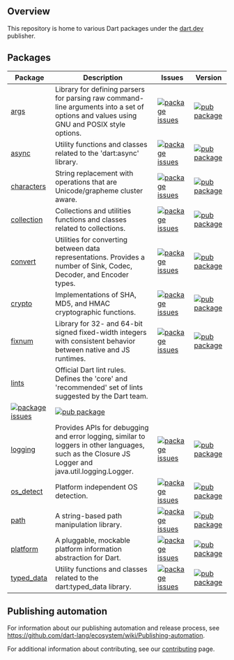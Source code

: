 <!-- [![Dart CI](https://github.com/dart-lang/core/actions/workflows/dart.yml/badge.svg)](https://github.com/dart-lang/core/actions/workflows/dart.yml) -->

## Overview

This repository is home to various Dart packages under the [dart.dev](https://pub.dev/publishers/dart.dev/packages) publisher.

## Packages

| Package | Description | Issues | Version |
| --- | --- | --- | --- |
| [args](pkgs/args/) | Library for defining parsers for parsing raw command-line arguments into a set of options and values using GNU and POSIX style options. | [![package issues](https://img.shields.io/badge/package:args-4774bc)](https://github.com/dart-lang/core/issues?q=is%3Aissue+is%3Aopen+label%3Apackage%3Aargs) | [![pub package](https://img.shields.io/pub/v/args.svg)](https://pub.dev/packages/args) |
| [async](pkgs/async/) | Utility functions and classes related to the 'dart:async' library. | [![package issues](https://img.shields.io/badge/package:async-4774bc)](https://github.com/dart-lang/core/issues?q=is%3Aissue+is%3Aopen+label%3Apackage%3Aasync) | [![pub package](https://img.shields.io/pub/v/async.svg)](https://pub.dev/packages/async) |
| [characters](pkgs/characters/) | String replacement with operations that are Unicode/grapheme cluster aware. | [![package issues](https://img.shields.io/badge/package:characters-4774bc)](https://github.com/dart-lang/core/issues?q=is%3Aissue+is%3Aopen+label%3Apackage%3Acharacters) | [![pub package](https://img.shields.io/pub/v/characters.svg)](https://pub.dev/packages/characters) |
| [collection](pkgs/collection/) | Collections and utilities functions and classes related to collections. | [![package issues](https://img.shields.io/badge/package:collection-4774bc)](https://github.com/dart-lang/core/issues?q=is%3Aissue+is%3Aopen+label%3Apackage%3Acollection) | [![pub package](https://img.shields.io/pub/v/collection.svg)](https://pub.dev/packages/collection) |
| [convert](pkgs/convert/) | Utilities for converting between data representations. Provides a number of Sink, Codec, Decoder, and Encoder types. | [![package issues](https://img.shields.io/badge/package:convert-4774bc)](https://github.com/dart-lang/core/issues?q=is%3Aissue+is%3Aopen+label%3Apackage%3Aconvert) | [![pub package](https://img.shields.io/pub/v/convert.svg)](https://pub.dev/packages/convert) |
| [crypto](pkgs/crypto/) | Implementations of SHA, MD5, and HMAC cryptographic functions. | [![package issues](https://img.shields.io/badge/package:crypto-4774bc)](https://github.com/dart-lang/core/issues?q=is%3Aissue+is%3Aopen+label%3Apackage%3Acrypto) | [![pub package](https://img.shields.io/pub/v/crypto.svg)](https://pub.dev/packages/crypto) |
| [fixnum](pkgs/fixnum/) | Library for 32- and 64-bit signed fixed-width integers with consistent behavior between native and JS runtimes. | [![package issues](https://img.shields.io/badge/package:fixnum-4774bc)](https://github.com/dart-lang/core/issues?q=is%3Aissue+is%3Aopen+label%3Apackage%3Afixnum) | [![pub package](https://img.shields.io/pub/v/fixnum.svg)](https://pub.dev/packages/fixnum) |
| [lints](pkgs/lints/) | Official Dart lint rules. Defines the 'core' and 'recommended' set of lints suggested by the Dart team.
 | [![package issues](https://img.shields.io/badge/issues-4774bc)](https://github.com/dart-lang/tools/issues?q=is%3Aissue+is%3Aopen+label%3Apackage%3Alints) | [![pub package](https://img.shields.io/pub/v/lints.svg)](https://pub.dev/packages/lints) |
| [logging](pkgs/logging/) | Provides APIs for debugging and error logging, similar to loggers in other languages, such as the Closure JS Logger and java.util.logging.Logger. | [![package issues](https://img.shields.io/badge/package:logging-4774bc)](https://github.com/dart-lang/core/issues?q=is%3Aissue+is%3Aopen+label%3Apackage%3Alogging) | [![pub package](https://img.shields.io/pub/v/logging.svg)](https://pub.dev/packages/logging) |
| [os_detect](pkgs/os_detect/) | Platform independent OS detection. | [![package issues](https://img.shields.io/badge/package:os_detect-4774bc)](https://github.com/dart-lang/core/issues?q=is%3Aissue+is%3Aopen+label%3Apackage%3Aos_detect) | [![pub package](https://img.shields.io/pub/v/os_detect.svg)](https://pub.dev/packages/os_detect) |
| [path](pkgs/path/) | A string-based path manipulation library. | [![package issues](https://img.shields.io/badge/package:path-4774bc)](https://github.com/dart-lang/core/issues?q=is%3Aissue+is%3Aopen+label%3Apackage%3Apath) | [![pub package](https://img.shields.io/pub/v/path.svg)](https://pub.dev/packages/path) |
| [platform](pkgs/platform/) | A pluggable, mockable platform information abstraction for Dart. | [![package issues](https://img.shields.io/badge/package:platform-4774bc)](https://github.com/dart-lang/core/issues) | [![pub package](https://img.shields.io/pub/v/platform.svg)](https://pub.dev/packages/platform) |
| [typed_data](pkgs/typed_data/) | Utility functions and classes related to the dart:typed_data library. | [![package issues](https://img.shields.io/badge/package:typed_data-4774bc)](https://github.com/dart-lang/core/issues?q=is%3Aissue+is%3Aopen+label%3Apackage%3Atyped_data) | [![pub package](https://img.shields.io/pub/v/typed_data.svg)](https://pub.dev/packages/typed_data) |

## Publishing automation

For information about our publishing automation and release process, see
https://github.com/dart-lang/ecosystem/wiki/Publishing-automation.

For additional information about contributing, see our
[contributing](CONTRIBUTING.md) page.
